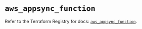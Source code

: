 # `aws_appsync_function`

Refer to the Terraform Registry for docs: [`aws_appsync_function`](https://registry.terraform.io/providers/hashicorp/aws/6.5.0/docs/resources/appsync_function).

